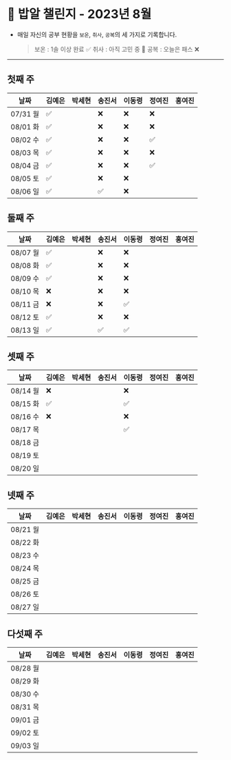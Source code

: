 # 🍚 밥알 챌린지 - 2023년 8월
- 매일 자신의 공부 현황을 `보온`, `취사`, `공복`의 세 가지로 기록합니다.
    
    > 보온 : 1솔 이상 완료 ✅
    취사 : 아직 고민 중 🤔
    공복 : 오늘은 패스 ❌
---

## 첫째 주

**날짜**|김예은|박세현|송진서|이동령|정여진|홍여진
---|---|---|---|---|---|---
07/31 월|✅| |❌|❌|❌| |
08/01 화|✅| |❌|❌|❌| |
08/02 수|✅| |❌|❌|✅| |
08/03 목|✅| |❌|❌|❌| |
08/04 금|✅| |❌|❌|✅| |
08/05 토|✅| |❌|❌| | |
08/06 일|✅| |✅|❌| | |


## 둘째 주

**날짜**|김예은|박세현|송진서|이동령|정여진|홍여진
---|---|---|---|---|---|---
08/07 월|✅| |❌|❌| | |
08/08 화|✅| |❌|❌| | |
08/09 수|✅| |❌|❌| | |
08/10 목|❌ | |❌|❌| | |
08/11 금|❌ | |❌|✅| | |
08/12 토|✅ | |❌|❌| | |
08/13 일|✅ | |✅|✅| | |

## 셋째 주

**날짜**|김예은|박세현|송진서|이동령|정여진|홍여진
---|---|---|---|---|---|---
08/14 월|❌| | |❌| | |
08/15 화|✅| | |✅| | |
08/16 수|❌| | |❌| | |
08/17 목| | | |✅| | |
08/18 금| | | | | | |
08/19 토| | | | | | |
08/20 일| | | | | | |

## 넷째 주

**날짜**|김예은|박세현|송진서|이동령|정여진|홍여진
---|---|---|---|---|---|---
08/21 월| | | | | | |
08/22 화| | | | | | |
08/23 수| | | | | | |
08/24 목| | | | | | |
08/25 금| | | | | | |
08/26 토| | | | | | |
08/27 일| | | | | | |

## 다섯째 주

**날짜**|김예은|박세현|송진서|이동령|정여진|홍여진
---|---|---|---|---|---|---
08/28 월| | | | | | |
08/29 화| | | | | | |
08/30 수| | | | | | |
08/31 목| | | | | | |
09/01 금| | | | | | |
09/02 토| | | | | | |
09/03 일| | | | | | |
